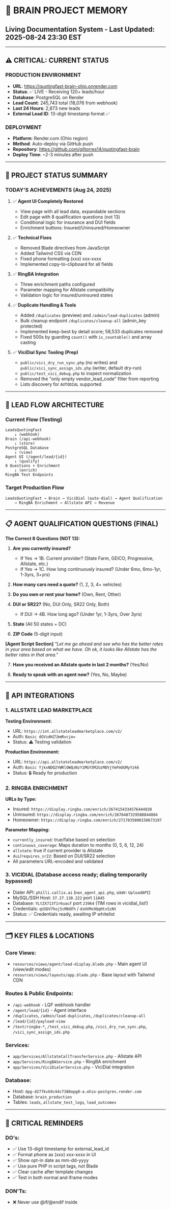 # 🧠 BRAIN PROJECT MEMORY
## Living Documentation System - Last Updated: 2025-08-24 23:30 EST

---

## ⚠️ CRITICAL: CURRENT STATUS

### **PRODUCTION ENVIRONMENT**
- **URL**: https://quotingfast-brain-ohio.onrender.com
- **Status**: ✅ LIVE - Receiving 120+ leads/hour
- **Database**: PostgreSQL on Render
- **Lead Count**: 245,743 total (18,076 from webhook)
- **Last 24 Hours**: 2,873 new leads
- **External Lead ID**: 13-digit timestamp format ✅

### **DEPLOYMENT**
- **Platform**: Render.com (Ohio region)
- **Method**: Auto-deploy via GitHub push
- **Repository**: https://github.com/giltorres14/quotingfast-brain
- **Deploy Time**: ~2-3 minutes after push

---

## 🎯 PROJECT STATUS SUMMARY

### **TODAY'S ACHIEVEMENTS (Aug 24, 2025)**
1. ✅ **Agent UI Completely Restored**
   - View page with all lead data, expandable sections
   - Edit page with 8 qualification questions (not 13)
   - Conditional logic for insurance and DUI fields
   - Enrichment buttons: Insured/Uninsured/Homeowner

2. ✅ **Technical Fixes**
   - Removed Blade directives from JavaScript
   - Added Tailwind CSS via CDN
   - Fixed phone formatting (xxx) xxx-xxxx
   - Implemented copy-to-clipboard for all fields

3. ✅ **RingBA Integration**
   - Three enrichment paths configured
   - Parameter mapping for Allstate compatibility
   - Validation logic for insured/uninsured states
4. ✅ **Duplicate Handling & Tools**
   - Added `/duplicates` (preview) and `/admin/lead-duplicates` (admin)
   - Bulk cleanup endpoint `/duplicates/cleanup-all` (admin_key protected)
   - Implemented keep-best by detail score; 58,533 duplicates removed
   - Fixed 500s by guarding `count()` with `is_countable()` and array casting

5. ✅ **ViciDial Sync Tooling (Prep)**
   - `public/vici_dry_run_sync.php` (no writes) and `public/vici_sync_assign_ids.php` (writer, default dry-run)
   - `public/test_vici_debug.php` to inspect normalization
   - Removed the "only empty vendor_lead_code" filter from reporting
   - Lists discovery for `AUTODIAL` supported

---

## 🔄 LEAD FLOW ARCHITECTURE

### **Current Flow (Testing)**
```
LeadsQuotingFast
    ↓ (webhook)
Brain (/api-webhook)
    ↓ (store)
PostgreSQL Database
    ↓ (view)
Agent UI (/agent/lead/{id})
    ↓ (qualify)
8 Questions + Enrichment
    ↓ (enrich)
RingBA Test Endpoints
```

### **Target Production Flow**
```
LeadsQuotingFast → Brain → ViciDial (auto-dial) → Agent Qualification 
    → RingBA Enrichment → Allstate API → Revenue
```

---

## 📋 AGENT QUALIFICATION QUESTIONS (FINAL)

**The Correct 8 Questions (NOT 13):**

1. **Are you currently insured?**
   - If Yes → 1B. Current provider? (State Farm, GEICO, Progressive, Allstate, etc.)
   - If Yes → 1C. How long continuously insured? (Under 6mo, 6mo-1yr, 1-3yrs, 3+yrs)

2. **How many cars need a quote?** (1, 2, 3, 4+ vehicles)

3. **Do you own or rent your home?** (Own, Rent, Other)

4. **DUI or SR22?** (No, DUI Only, SR22 Only, Both)
   - If DUI → 4B. How long ago? (Under 1yr, 1-3yrs, Over 3yrs)

5. **State** (All 50 states + DC)

6. **ZIP Code** (5-digit input)

**[Agent Script Section]**
*"Let me go ahead and see who has the better rates in your area based on what we have. Oh ok, it looks like Allstate has the better rates in that area."*

7. **Have you received an Allstate quote in last 2 months?** (Yes/No)

8. **Ready to speak with an agent now?** (Yes, No, Maybe)

---

## 🔗 API INTEGRATIONS

### **1. ALLSTATE LEAD MARKETPLACE**
**Testing Environment:**
- URL: `https://int.allstateleadmarketplace.com/v2/`
- Auth: `Basic dGVzdHZlbmRvcjo=`
- Status: ⚠️ Testing validation

**Production Environment:**
- URL: `https://api.allstateleadmarketplace.com/v2/`
- Auth: `Basic YjkxNDQ2YWRlOWQzNzY1MGY5M2UzMDVjYmFmOGMyYzk6`
- Status: 🔒 Ready for production

### **2. RINGBA ENRICHMENT**
**URLs by Type:**
- Insured: `https://display.ringba.com/enrich/2674154334576444838`
- Uninsured: `https://display.ringba.com/enrich/2676487329580844084`
- Homeowner: `https://display.ringba.com/enrich/2717035800150673197`

**Parameter Mapping:**
- `currently_insured`: true/false based on selection
- `continuous_coverage`: Maps duration to months (0, 5, 6, 12, 24)
- `allstate`: true if current provider is Allstate
- `dui`/`requires_sr22`: Based on DUI/SR22 selection
- All parameters URL-encoded and validated

### **3. VICIDIAL** (Database access ready; dialing temporarily bypassed)
- Dialer API: `philli.callix.ai` (`non_agent_api.php`, user: `UploadAPI`)
- MySQL/SSH Host: `37.27.138.222` port `11845`
- Database: `YLtZX713f1r6uauf` port `23964` (11M rows in vicidial_list!)
- Credentials: `qUSDV7hoj5cM6OFh` / `dsHVMx9QqHtx5zNt`
- Status: ✅ Credentials ready, awaiting IP whitelist

---

## 🗂️ KEY FILES & LOCATIONS

### **Core Views:**
- `resources/views/agent/lead-display.blade.php` - Main agent UI (view/edit modes)
- `resources/views/layouts/app.blade.php` - Base layout with Tailwind CDN

### **Routes & Public Endpoints:**
- `/api-webhook` - LQF webhook handler
- `/agent/lead/{id}` - Agent interface
- `/duplicates`, `/admin/lead-duplicates`, `/duplicates/cleanup-all`
- `/lead/{id}/payload-view`
- `/test/ringba-*`, `/test_vici_debug.php`, `/vici_dry_run_sync.php`, `/vici_sync_assign_ids.php`

### **Services:**
- `app/Services/AllstateCallTransferService.php` - Allstate API
- `app/Services/RingBAService.php` - RingBA enrichment
- `app/Services/ViciDialerService.php` - ViciDial integration

### **Database:**
- Host: `dpg-d277kvk9c44c7388opg0-a.ohio-postgres.render.com`
- Database: `brain_production`
- Tables: `leads`, `allstate_test_logs`, `lead_outcomes`

---

## 🚨 CRITICAL REMINDERS

### **DO's:**
- ✅ Use 13-digit timestamp for external_lead_id
- ✅ Format phone as (xxx) xxx-xxxx in UI
- ✅ Show opt-in date as mm-dd-yyyy
- ✅ Use pure PHP in script tags, not Blade
- ✅ Clear cache after template changes
- ✅ Test in both normal and iframe modes

### **DON'Ts:**
- ❌ Never use @if/@endif inside <script> tags
- ❌ Don't send test data to Allstate production
- ❌ Don't forget conditional field logic
- ❌ Don't change the 8-question structure
- ❌ Don't bypass enrichment validation

---

## 📊 METRICS & MONITORING

### **Current Performance:**
- Lead Reception: ~120/hour (2,873/day)
- Database Size: 245,743 leads
- Active Sources: LeadsQuotingFast (primary)
- Lead Types: Mostly "auto", some "unknown" need migration

### **Monitoring Commands:**
```bash
php check_recent_leads.php    # Lead activity
php pre_deploy_check.php      # System health
curl https://quotingfast-brain-ohio.onrender.com/health  # API health
```

---

## 🎯 NEXT PRIORITIES

1. **Lead Type Migration** 
   - Fix ~200k leads showing "unknown" type
   - Should be "auto" or "home" based on data

2. **Bulk Import**
   - 111k+ leads ready in CSV
   - Script: `import_lqf_bulk.php`

3. **ViciDial Restoration**
   - Re-enable after testing complete
   - Ensure List 101 targeting

4. **RingBA Production**
   - Move from test to production endpoints
   - Verify Allstate confirmation flow

5. **Allstate Production**
   - Complete field validation
   - Enable production API calls

---

## 💡 LESSONS LEARNED

1. **Blade Compilation**: Never mix Blade directives with JavaScript
2. **Cache Management**: Render aggressively caches - use CACHE_BUST
3. **Field Names**: Allstate API is extremely strict on naming
4. **Conditional Logic**: Must be handled client-side with JavaScript
5. **Testing First**: Always use test endpoints before production

---

## 🔐 SECURITY NOTES

- Webhook endpoint `/api-webhook` has no CSRF protection (intentional)
- RingBA URLs contain account IDs - keep secure
- Allstate API keys in environment variables
- Database credentials in Render environment

---

*This document represents the complete project state as of August 22, 2025, 11:30 PM EST*
*System is LIVE and actively processing leads*